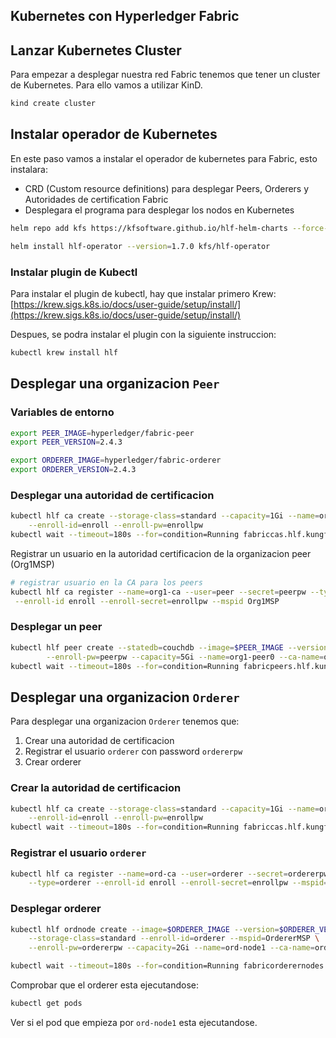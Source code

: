 ## Kubernetes con Hyperledger Fabric


## Lanzar Kubernetes Cluster

Para empezar a desplegar nuestra red Fabric tenemos que tener un cluster de Kubernetes. Para ello vamos a utilizar KinD.

```bash
kind create cluster
```

## Instalar operador de Kubernetes

En este paso vamos a instalar el operador de kubernetes para Fabric, esto instalara:
- CRD (Custom resource definitions) para desplegar Peers, Orderers y Autoridades de certification Fabric
- Desplegara el programa para desplegar los nodos en Kubernetes

```bash
helm repo add kfs https://kfsoftware.github.io/hlf-helm-charts --force-update 

helm install hlf-operator --version=1.7.0 kfs/hlf-operator
```


### Instalar plugin de Kubectl

Para instalar el plugin de kubectl, hay que instalar primero Krew:
[https://krew.sigs.k8s.io/docs/user-guide/setup/install/](https://krew.sigs.k8s.io/docs/user-guide/setup/install/)


Despues, se podra instalar el plugin con la siguiente instruccion:
```bash
kubectl krew install hlf
```


## Desplegar una organizacion `Peer`

### Variables de entorno

```bash
export PEER_IMAGE=hyperledger/fabric-peer
export PEER_VERSION=2.4.3

export ORDERER_IMAGE=hyperledger/fabric-orderer
export ORDERER_VERSION=2.4.3

```


### Desplegar una autoridad de certificacion

```bash
kubectl hlf ca create --storage-class=standard --capacity=1Gi --name=org1-ca \
    --enroll-id=enroll --enroll-pw=enrollpw
kubectl wait --timeout=180s --for=condition=Running fabriccas.hlf.kungfusoftware.es --all
```

Registrar un usuario en la autoridad certificacion de la organizacion peer (Org1MSP)

```bash
# registrar usuario en la CA para los peers
kubectl hlf ca register --name=org1-ca --user=peer --secret=peerpw --type=peer \
 --enroll-id enroll --enroll-secret=enrollpw --mspid Org1MSP
```


### Desplegar un peer

```bash
kubectl hlf peer create --statedb=couchdb --image=$PEER_IMAGE --version=$PEER_VERSION --storage-class=standard --enroll-id=peer --mspid=Org1MSP \
        --enroll-pw=peerpw --capacity=5Gi --name=org1-peer0 --ca-name=org1-ca.default
kubectl wait --timeout=180s --for=condition=Running fabricpeers.hlf.kungfusoftware.es --all
```


## Desplegar una organizacion `Orderer`

Para desplegar una organizacion `Orderer` tenemos que:

1. Crear una autoridad de certificacion
2. Registrar el usuario `orderer` con password `ordererpw`
3. Crear orderer

### Crear la autoridad de certificacion
```bash
kubectl hlf ca create --storage-class=standard --capacity=1Gi --name=ord-ca \
    --enroll-id=enroll --enroll-pw=enrollpw
kubectl wait --timeout=180s --for=condition=Running fabriccas.hlf.kungfusoftware.es --all

```

### Registrar el usuario `orderer`

```bash
kubectl hlf ca register --name=ord-ca --user=orderer --secret=ordererpw \
    --type=orderer --enroll-id enroll --enroll-secret=enrollpw --mspid=OrdererMSP
```

### Desplegar orderer

```bash
kubectl hlf ordnode create --image=$ORDERER_IMAGE --version=$ORDERER_VERSION \
    --storage-class=standard --enroll-id=orderer --mspid=OrdererMSP \
    --enroll-pw=ordererpw --capacity=2Gi --name=ord-node1 --ca-name=ord-ca.default

kubectl wait --timeout=180s --for=condition=Running fabricorderernodes.hlf.kungfusoftware.es --all
```

Comprobar que el orderer esta ejecutandose:
```bash
kubectl get pods
```

Ver si el pod que empieza por `ord-node1` esta ejecutandose.

